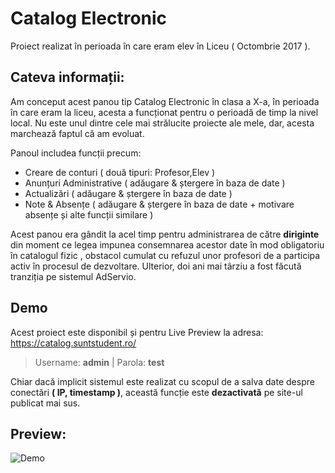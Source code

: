 # Catalog Electronic

Proiect realizat în perioada în care eram elev în Liceu ( Octombrie 2017 ).

## Cateva informații:

Am conceput acest panou tip Catalog Electronic în clasa a X-a, în perioada în care eram la liceu, acesta a funcționat pentru o perioadă de timp la nivel local.
Nu este unul dintre cele mai strălucite proiecte ale mele, dar, acesta marchează faptul că am evoluat.

Panoul includea funcții precum:
- Creare de conturi ( două tipuri: Profesor,Elev )
- Anunțuri Administrative ( adăugare & ștergere în baza de date )
- Actualizări ( adăugare & ștergere în baza de date )
- Note & Absențe ( adăugare & ștergere în baza de date + motivare absențe și alte funcții similare )

Acest panou era gândit la acel timp pentru administrarea de către **diriginte** din moment ce legea impunea consemnarea acestor date în mod obligatoriu în catalogul fizic , obstacol cumulat cu refuzul unor profesori de a participa activ în procesul de dezvoltare. Ulterior, doi ani mai târziu a fost făcută tranziția pe sistemul AdServio.

## Demo
Acest proiect este disponibil și pentru Live Preview la adresa: 
https://catalog.suntstudent.ro/
> Username: **admin** | Parola: **test**

Chiar dacă implicit sistemul este realizat cu scopul de a salva date despre conectări **( IP, timestamp )**, această funcție este **dezactivată** pe site-ul publicat mai sus.

## Preview:
![Demo](https://raw.githubusercontent.com/Michael-xT/catalog-electronic-php/main/.github/assets/Demo.gif)
